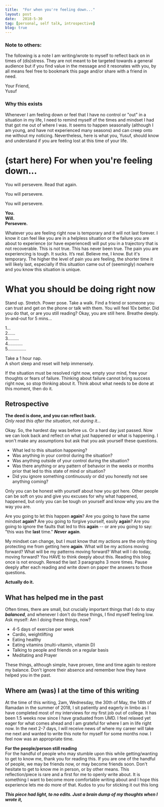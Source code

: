 ```yaml
---
title:  "For when you're feeling down..."
layout: post
date:   2018-5-30
tag: [personal, self talk, introspective]
blog: true
---
```


### Note to others:
The following is a note I am writing/wrote to myself to reflect back on in times of (dis)stress. They are not meant to be targeted towards a general audience but if you find value in the message and it resonates with you, by all means feel free to bookmark this page and/or share with a friend in need.

Your Friend,  
Yusuf

### Why this exists

Whenever I am feeling down or feel that I have no control or "out" in a situation in my life, I need to remind myself of the times and mindset I had that got me out of where I was. It seems to happen seasonally (although I am young, and have not experienced many seasons) and can creep onto me without my noticing. Nevertheless, here is what you, Yusuf, should know and understand if you are feeling lost at this time of your life.

# (start here) For when you're feeling down...
You will persevere. Read that again.

You will persevere.

You will persevere.


**You.**  
**Will.**  
**Persevere.**


Whatever you are feeling right now is temporary and it will not last forever. I know it can feel like you are in a helpless situation or the failure you are about to experience (or have experienced) will put you in a trajectory that is not recoverable. This is not true. This has never been true. The pain you are experiencing is tough. It sucks. It’s real. Believe me, I know. But it's temporary. The higher the level of pain you are feeling, the shorter time it will likely last, especially if this situation came out of (seemingly) nowhere and you know this situation is unique.

# What you should be doing right now

Stand up. Stretch. Power pose. Take a walk. Find a friend or someone you can trust and get on the phone or talk with them. You will feel 10x better. Did you do that, or are you still reading? Okay, you are still here. Breathe deeply. In-and-out for 5 mins… 

1...  
2......  
3.........  
4............  
5............... 

Take a 1 hour nap.   
A short sleep and reset will help immensely.
  
If the situation must be resolved right now, empty your mind, free your thoughts or fears of failure. Thinking about failure cannot bring success right now, so stop thinking about it. Think about what needs to be done at this moment, then do it.

## Retrospective
**The deed is done, and you can reflect back.**  
*Only read this after the situation, not during it...*

Okay. So, the hardest day was before us. Or a hard day just passed. Now we can look back and reflect on what just happened or what is happening. I won't make any assumptions but ask that you ask yourself these questions.

* What led to this situation happening?
* Was anything in your control during the situation?
* Was anything outside of your control during the situation?
* Was there anything or any pattern of behavior in the weeks or months prior that led to this state of mind or situation?
* Did you ignore something continuously or did you honestly not see anything coming?

Only you can be honest with yourself about how you got here. Other people can be soft on you and give you excuses for why what happened, happened, but only you can be tough on yourself and know why you are the way you are. 

Are you going to let this happen **again**? Are you going to have the same mindset **again?** Are you going to forgive yourself, easily **again**? Are you going to ignore the faults that led to this **again** -- or are you going to say: "this was the **last** time." ***Never*** **again**. 

My mindset can change, but I must know that my actions are the only thing protecting me from getting here **again**. What will be my actions moving forward? What will be my patterns moving forward? What will I do today, moving forward? You HAVE to think deeply about this. Reading this blog once is not enough. Reread the last 3 paragraphs 3 more times. Pause deeply after each reading and write down on paper the answers to those questions.  

**Actually do it.**

## What has helped me in the past
Often times, there are small, but crucially important things that I do to stay ***balanced***, and whenever I don't do these things, I find myself feeling low. Ask myself: Am I doing these things, now?

* 4-5 days of exercise per week
* Cardio, weightlifting
* Eating healthy
* Eating vitamins (multi-vitamin, vitamin D)
* Talking to people and friends on a regular basis
* Meditating and Prayer

These things, although simple, have proven, time and time again to restore my balance. Don't ignore their absence and remember how they have helped you in the past.

## Where am (was) I at the time of this writing
At the time of this writing, 2am, Wednesday, the 30th of May, the 14th of Ramadan in the summer of 2018, I sit patiently and eagerly in limbo as I have completed most of my interviews for my first job out of college. It has been 1.5 weeks now since I have graduated from UMD. I feel relaxed yet eager for what comes ahead and I am grateful for where I am in life right now. In the next 2-7 days, I will receive news of where my career will take me next and wanted to write this note for myself for some months now. I feel now was an appropriate time. 

**For the people/person still reading**  
For the handful of people who may stumble upon this while getting/wanting to get to know me, thank you for reading this.  If you are one of the handful of people, we may be friends now, or may become friends soon. Don't hesitate to get to know me in person, or by other means. This reflection/piece is rare and a first for me to openly write about. It is something I want to become more comfortable writing about and I hope this experience lets me do more of that. Kudos to you for sticking it out this long   


***This piece had light, to no edits. Just a brain dump of my thoughts when I wrote it,***
